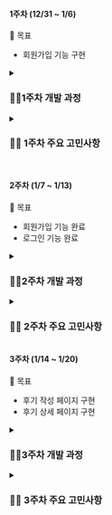 #### 1주차 (12/31 ~ 1/6)

📌 목표

- 회원가입 기능 구현

<details> 
    <summary><h3>🏃‍♂️1주차 개발 과정</h3></summary>
    <ul>
        <li>회원가입 form 구현</li>
        <li>성별 체크박스 기능 구현</li>
        <li>이용약관 동의 기능 구현</li>
        <li>비밀번호 불일치 안내 텍스트 toggle 구현</li>
        <li>이메일 확인 버튼 기능 구현</li>
        <li>스펙 페이지 생성</li>
        <li>학력 카테고리 기능 구현</li>
        <li>회원가입 유효성 검사 기능 구현</li>
        <li>스펙 어학 정보 컴포넌트 분리</li>
        <li>중복확인 API 기능 구현</li>
        <li>닉네임, 아이디 중복체크 구현</li>
        <li>회원가입 다음페이지로 넘어갈시 닉네임 값 전달 기능 구현</li>
        <li>로그인 페이지 생성</li>
        <li>로그인 API 기능 구현</li>
    </ul>
</details>

<details> 
    <summary><h3>🤷‍♂️ 1주차 주요 고민사항</h3></summary>
    <ul>
        <li>회원가입 페이지를 어떻게 나눌것인가?</li>
        <li>어떠한 값들을 입력받을 것인가?</li>
        <li>아이디,비밀번호,이메일 유효성 검사는?</li>
        <li>스펙 페이지로 넘어갈 때 어떠한 값을 넘길 것인가?</li>
        <li>정확한 입력확인 toggle은 어떤식으로 사용자에게 보여줄까?</li>
    </ul>
</details>

<br>

#### 2주차 (1/7 ~ 1/13)

📌 목표

- 회원가입 기능 완료
- 로그인 기능 완료

<details> 
    <summary><h3>🏃‍♂️2주차 개발 과정</h3></summary>
    <ul>
        <li>이름, 휴대번호 입력기능 추가</li>
        <li>이름 입력칸 한글만 입력가능 기능 구현</li>
        <li>휴대번호 13자리 이내 번호와 대쉬(-)만 입력 가능 기능 구현</li>
        <li>이름 한글 외 입력시 경고문구 출력 기능 구현</li>
        <li>회원가입 2페이지 전반적인 기능 구성</li>
        <li>학점 소수점 둘째자리까지 소수와 점(.)만 입력 가능 기능 구현</li>
        <li>어학 입력란 추가 기능 구현</li>
        <li>회원가입 2페이지 완료 조건 기능 추가</li>
        <li>없는 페이지 생성</li>
        <li>아이디 찾기 페이지 생성</li>
        <li>비밀번호 찾기 페이지 생성</li>
        <li>아이디, 비밀번호 찾기 페이지 템플릿 구현</li>
        <li>비밀번호 재설정 페이지 생성 및 템플릿 구현</li>
        <li>Nav 생성</li>
        <li>이메일 본인인증 API 작성 및 MainSerch 페이지 생성</li>
        <li>회원가입, 이전 페이지로 돌아갈 시 입력된 정보 유지되는 기능 구현</li>
    </ul>
</details>

<details> 
    <summary><h3>🤷‍♂️ 2주차 주요 고민사항</h3></summary>
    <ul>
        <li>어학 점수값을 어떻게 저장할까?</li>
        <li>추가되는 어학 점수에 대한 데이터는 어떻게 다룰까?</li>
        <li>백엔드측으로 입력된 정보들을 어떻게 전달할까?</li>
        <li>아이디 찾기,비밀번호 찾기에서 필요한 값은?</li>
        <li>학력 입력은 어떻게 입력받는 것이 좋을까?</li>
        <li>본인인증은 어떤 방식으로 하면 좋을까?</li>
        <li>회원가입 페이지에서 이전 페이지로 돌아올 경우 이전 입력정보를 어떻게 유지할까?</li>
    </ul>
</details>

#### 3주차 (1/14 ~ 1/20)

📌 목표

- 후기 작성 페이지 구현
- 후기 상세 페이지 구현

<details> 
    <summary><h3>🏃‍♂️3주차 개발 과정</h3></summary>
    <ul>
        <li>로그인 페이지 CSS 적용</li>
        <li>회원가입 페이지 CSS 적용</li>
    </ul>
</details>

<details> 
    <summary><h3>🤷‍♂️ 3주차 주요 고민사항</h3></summary>
    <ul>
        <li>Styled-Components 적용</li>
    </ul>
</details>

